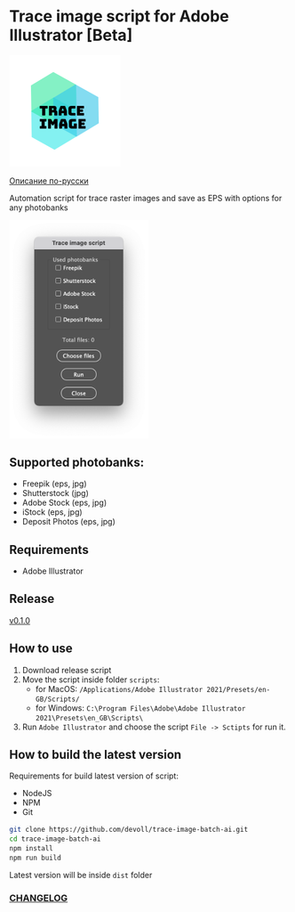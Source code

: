 # Trace image script for Adobe Illustrator [Beta]

![Image of Yaktocat](./assets/logo.png)

[Описание по-русски](README_RU.md)

Automation script for trace raster images and save as EPS with options for any photobanks

<img src="assets/images/screenshot.png" alt="screenshot" width="250" align="center"/>

## Supported photobanks:
* Freepik (eps, jpg)
* Shutterstock (jpg)
* Adobe Stock (eps, jpg)
* iStock (eps, jpg)
* Deposit Photos (eps, jpg)

## Requirements
* Adobe Illustrator

## Release
[v0.1.0](https://github.com/devoll/trace-image-batch-ai/releases/tag/v0.1.0)

## How to use
1. Download release script
2. Move the script inside folder `scripts`:
    * for MacOS: `/Applications/Adobe Illustrator 2021/Presets/en-GB/Scripts/`
    * for Windows: `C:\Program Files\Adobe\Adobe Illustrator 2021\Presets\en_GB\Scripts\`
3. Run `Adobe Illustrator` and choose the script `File -> Sctipts` for run it.

## How to build the latest version

Requirements for build latest version of script:

* NodeJS
* NPM
* Git

```bash
git clone https://github.com/devoll/trace-image-batch-ai.git
cd trace-image-batch-ai
npm install
npm run build
```

Latest version will be inside `dist` folder

### [CHANGELOG](CHANGELOG.md)
